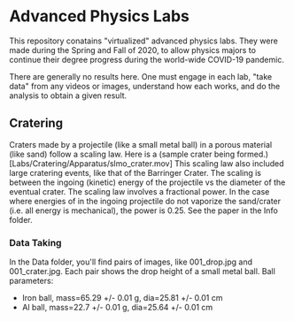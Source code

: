 # Advanced Physics Labs


This repository conatains "virtualized" advanced physics labs. They were made during the Spring and Fall of 2020, to allow physics majors to continue their degree progress during the world-wide COVID-19 pandemic. 

There are generally no results here. One must engage in each lab, "take data" from any videos or images, understand how each works, and do the analysis to obtain a given result.

## Cratering

Craters made by a projectile (like a small metal ball) in a porous material (like sand) follow a scaling law. Here is a (sample crater being formed.)[Labs/Cratering/Apparatus/slmo_crater.mov] This scaling law also included large cratering events, like that of the Barringer Crater.  The scaling is between the ingoing (kinetic) energy of the projectile vs the diameter of the eventual crater.  The scaling law involves a fractional power.  In the case where energies of in the ingoing projectile do not vaporize the sand/crater (i.e. all energy is mechanical), the power is 0.25.  See the paper in the Info folder.

### Data Taking

In the Data folder, you'll find pairs of images, like 001_drop.jpg and 001_crater.jpg.  Each pair shows the drop height of a small metal ball.  Ball parameters:

* Iron ball, mass=65.29 +/- 0.01 g, dia=25.81 +/- 0.01 cm
* Al ball, mass=22.7 +/- 0.01 g, dia=25.64 +/- 0.01 cm



